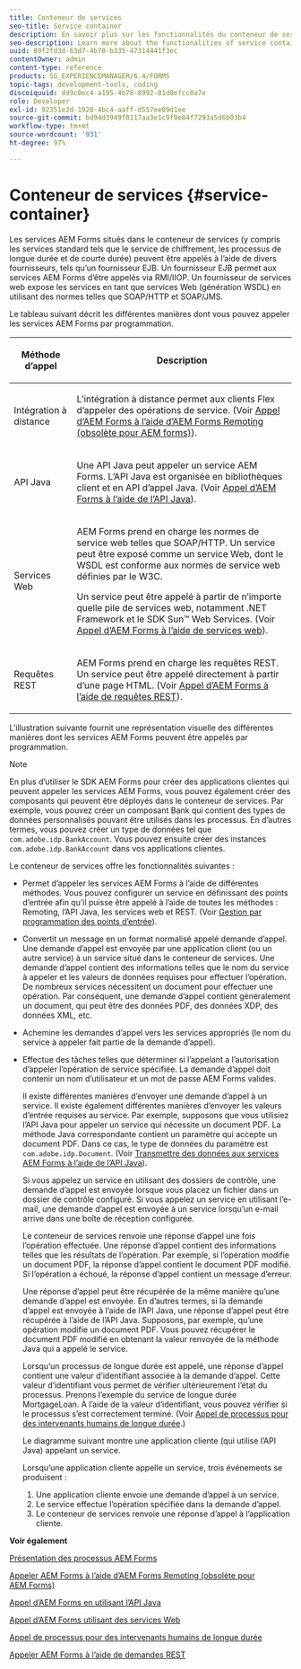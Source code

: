 ```yaml
---
title: Conteneur de services
seo-title: Service container
description: En savoir plus sur les fonctionnalités du conteneur de services. En outre, l’article décrit les différentes façons dont vous pouvez appeler les services AEM Forms par programmation.
seo-description: Learn more about the functionalities of service container. In addition, the article also describes the different ways in which you can programmatically invoke AEM Forms services.
uuid: 89f2fd3d-63d7-4b70-b335-47314441f3ec
contentOwner: admin
content-type: reference
products: SG_EXPERIENCEMANAGER/6.4/FORMS
topic-tags: development-tools, coding
discoiquuid: dd9c0ec4-a195-4b78-8992-81d0efcc0a7e
role: Developer
exl-id: 92351e2d-1928-4bc4-aaff-d557ee09d1ee
source-git-commit: bd94d3949f0117aa3e1c9f0e84f7293a5d6b03b4
workflow-type: tm+mt
source-wordcount: '931'
ht-degree: 97%

---
```


# Conteneur de services {#service-container}

Les services AEM Forms situés dans le conteneur de services (y compris les services standard tels que le service de chiffrement, les processus de longue durée et de courte durée) peuvent être appelés à l’aide de divers fournisseurs, tels qu’un fournisseur EJB. Un fournisseur EJB permet aux services AEM Forms d’être appelés via RMI/IIOP. Un fournisseur de services web expose les services en tant que services Web (génération WSDL) en utilisant des normes telles que SOAP/HTTP et SOAP/JMS.

Le tableau suivant décrit les différentes manières dont vous pouvez appeler les services AEM Forms par programmation.

<table>
 <thead>
  <tr>
   <th><p>Méthode d’appel</p></th> 
   <th><p>Description</p></th> 
  </tr> 
 </thead> 
 <tbody>
  <tr>
   <td><p>Intégration à distance</p></td> 
   <td><p>L’intégration à distance permet aux clients Flex d’appeler des opérations de service. (Voir <a href="/help/forms/developing/invoking-aem-forms-using-remoting.md#invoking-aem-forms-using-remoting">Appel d’AEM Forms à l’aide d’AEM Forms Remoting (obsolète pour AEM forms)</a>).</p></td> 
  </tr> 
  <tr>
   <td><p>API Java</p></td> 
   <td><p>Une API Java peut appeler un service AEM Forms. L’API Java est organisée en bibliothèques client et en API d’appel Java. (Voir <a href="/help/forms/developing/invoking-aem-forms-using-java.md#invoking-aem-forms-using-the-java-api">Appel d’AEM Forms à l’aide de l’API Java</a>).</p></td> 
  </tr> 
  <tr>
   <td><p>Services Web</p></td> 
   <td><p>AEM Forms prend en charge les normes de service web telles que SOAP/HTTP. Un service peut être exposé comme un service Web, dont le WSDL est conforme aux normes de service web définies par le W3C.</p><p>Un service peut être appelé à partir de n’importe quelle pile de services web, notamment .NET Framework et le SDK Sun™ Web Services. (Voir <a href="/help/forms/developing/invoking-aem-forms-using-web.md#invoking-aem-forms-using-web-services">Appel d’AEM Forms à l’aide de services web</a>).</p></td> 
  </tr> 
  <tr>
   <td><p>Requêtes REST</p></td> 
   <td><p>AEM Forms prend en charge les requêtes REST. Un service peut être appelé directement à partir d’une page HTML. (Voir <a href="/help/forms/developing/invoking-aem-forms-using-rest.md#invoking-aem-forms-using-rest-requests">Appel d’AEM Forms à l’aide de requêtes REST</a>).</p></td> 
  </tr> 
 </tbody> 
</table>

L’illustration suivante fournit une représentation visuelle des différentes manières dont les services AEM Forms peuvent être appelés par programmation.

>[!NOTE]
>
>En plus d’utiliser le SDK AEM Forms pour créer des applications clientes qui peuvent appeler les services AEM Forms, vous pouvez également créer des composants qui peuvent être déployés dans le conteneur de services. Par exemple, vous pouvez créer un composant Bank qui contient des types de données personnalisés pouvant être utilisés dans les processus. En d’autres termes, vous pouvez créer un type de données tel que `com.adobe.idp.BankAccount`. Vous pouvez ensuite créer des instances `com.adobe.idp.BankAccount` dans vos applications clientes.

Le conteneur de services offre les fonctionnalités suivantes :

* Permet d’appeler les services AEM Forms à l’aide de différentes méthodes. Vous pouvez configurer un service en définissant des points d’entrée afin qu’il puisse être appelé à l’aide de toutes les méthodes : Remoting, l’API Java, les services web et REST. (Voir [Gestion par programmation des points d’entrée](/help/forms/developing/programmatically-endpoints.md#programmatically-managing-endpoints)).
* Convertit un message en un format normalisé appelé demande d’appel. Une demande d’appel est envoyée par une application client (ou un autre service) à un service situé dans le conteneur de services. Une demande d’appel contient des informations telles que le nom du service à appeler et les valeurs de données requises pour effectuer l’opération. De nombreux services nécessitent un document pour effectuer une opération. Par conséquent, une demande d’appel contient généralement un document, qui peut être des données PDF, des données XDP, des données XML, etc.
* Achemine les demandes d’appel vers les services appropriés (le nom du service à appeler fait partie de la demande d’appel).
* Effectue des tâches telles que déterminer si l’appelant a l’autorisation d’appeler l’opération de service spécifiée. La demande d’appel doit contenir un nom d’utilisateur et un mot de passe AEM Forms valides.

   Il existe différentes manières d’envoyer une demande d’appel à un service. Il existe également différentes manières d’envoyer les valeurs d’entrée requises au service. Par exemple, supposons que vous utilisiez l’API Java pour appeler un service qui nécessite un document PDF. La méthode Java correspondante contient un paramètre qui accepte un document PDF. Dans ce cas, le type de données du paramètre est `com.adobe.idp.Document`. (Voir [Transmettre des données aux services AEM Forms à l’aide de l’API Java](/help/forms/developing/invoking-aem-forms-using-java.md#passing-data-to-aem-forms-services-using-the-java-api)).

   Si vous appelez un service en utilisant des dossiers de contrôle, une demande d’appel est envoyée lorsque vous placez un fichier dans un dossier de contrôle configuré. Si vous appelez un service en utilisant l’e-mail, une demande d’appel est envoyée à un service lorsqu’un e-mail arrive dans une boîte de réception configurée.

   Le conteneur de services renvoie une réponse d’appel une fois l’opération effectuée. Une réponse d’appel contient des informations telles que les résultats de l’opération. Par exemple, si l’opération modifie un document PDF, la réponse d’appel contient le document PDF modifié. Si l’opération a échoué, la réponse d’appel contient un message d’erreur.

   Une réponse d’appel peut être récupérée de la même manière qu’une demande d’appel est envoyée. En d’autres termes, si la demande d’appel est envoyée à l’aide de l’API Java, une réponse d’appel peut être récupérée à l’aide de l’API Java. Supposons, par exemple, qu’une opération modifie un document PDF. Vous pouvez récupérer le document PDF modifié en obtenant la valeur renvoyée de la méthode Java qui a appelé le service.

   Lorsqu’un processus de longue durée est appelé, une réponse d’appel contient une valeur d’identifiant associée à la demande d’appel. Cette valeur d’identifiant vous permet de vérifier ultérieurement l’état du processus. Prenons l’exemple du service de longue durée MortgageLoan. À l’aide de la valeur d’identifiant, vous pouvez vérifier si le processus s’est correctement terminé. (Voir [Appel de processus pour des intervenants humains de longue durée](/help/forms/developing/invoking-human-centric-long-lived.md#invoking-human-centric-long-lived-processes).)

   Le diagramme suivant montre une application cliente (qui utilise l’API Java) appelant un service.

   Lorsqu’une application cliente appelle un service, trois événements se produisent :

   1. Une application cliente envoie une demande d’appel à un service.
   1. Le service effectue l’opération spécifiée dans la demande d’appel.
   1. Le conteneur de services renvoie une réponse d’appel à l’application cliente.

**Voir également**

[Présentation des processus AEM Forms](/help/forms/developing/aem-forms-processes.md#understanding-aem-forms-processes)

[Appeler AEM Forms à l’aide d’AEM Forms Remoting (obsolète pour AEM Forms)](/help/forms/developing/invoking-aem-forms-using-remoting.md#invoking-aem-forms-using-remoting)

[Appel d’AEM Forms en utilisant l’API Java](/help/forms/developing/invoking-aem-forms-using-java.md#invoking-aem-forms-using-the-java-api)

[Appel d’AEM Forms utilisant des services Web](/help/forms/developing/invoking-aem-forms-using-web.md#invoking-aem-forms-using-web-services)

[Appel de processus pour des intervenants humains de longue durée](/help/forms/developing/invoking-human-centric-long-lived.md#invoking-human-centric-long-lived-processes)

[Appeler AEM Forms à l’aide de demandes REST](/help/forms/developing/invoking-aem-forms-using-rest.md#invoking-aem-forms-using-rest-requests)
